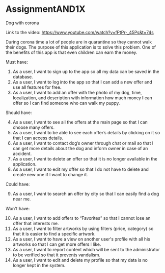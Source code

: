 # AssignmentAND1X

Dog with corona

Link to the video: https://www.youtube.com/watch?v=fPtPr-_45Ps&t=74s

During corona time a lot of people are in quarantine so they cannot walk their dogs. The purpose of this application is to solve this problem. One of the benefits of this app is that even children can earn the money.



Must have:



1.	As a user, I want to sign up to the app so all my data can be saved in the database.
2.	As a user, I want to log into the app so that I can add a new offer and use all features for free.
3.	As a user, I want to add an offer with the photo of my dog, time, localization, and description with information how much money I can offer so I can find someone who can walk my puppy.



Should have:



4.	As a user, I want to see all the offers at the main page so that I can choose many offers. 
5.	As a user, I want to be able to see each offer’s details by clicking on it so that I can access details.
6.	As a user, I want to contact dog’s owner through chat or mail so that I can get more details about the dog and inform owner in case of an accident.
7.	As a user, I want to delete an offer so that it is no longer available in the application.
8.	As a user, I want to edit my offer so that I do not have to delete and create new one if I want to change it.



Could have:



9.	As a user, I want to search an offer by city so that I can easily find a dog near me.



Won't have:

10.	As a user, I want to add offers to “Favorites” so that I cannot lose an offer that interests me.
11.	As a user, I want to filter artworks by using filters (price, category) so that it is easier to find a specific artwork.
12.	As a user, I want to have a view on another user's profile with all his artworks so that I can get more offers I like.
13.	As a user, I want to report content which will be sent to the administrator to be verified so that it prevents vandalism.
14.	As a user, I want to edit and delete my profile so that my data is no longer kept in the system.

